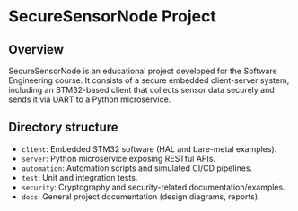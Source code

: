 # SecureSensorNode Project

## Overview
SecureSensorNode is an educational project developed for the Software Engineering course. It consists of a secure embedded client-server system, including an STM32-based client that collects sensor data securely and sends it via UART to a Python microservice.

## Directory structure

- `client`: Embedded STM32 software (HAL and bare-metal examples).
- `server`: Python microservice exposing RESTful APIs.
- `automation`: Automation scripts and simulated CI/CD pipelines.
- `test`: Unit and integration tests.
- `security`: Cryptography and security-related documentation/examples.
- `docs`: General project documentation (design diagrams, reports).

